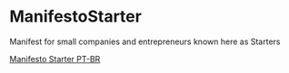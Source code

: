 # ManifestoStarter
Manifest for small companies and entrepreneurs known here as Starters

[Manifesto Starter PT-BR]()

